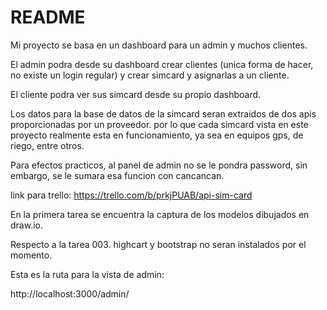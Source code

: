 # README
 

 Mi proyecto se basa en un dashboard para un admin y muchos clientes.

 El admin podra desde su dashboard crear clientes (unica forma de hacer, no existe un login regular) y crear simcard y asignarlas a un cliente.

 El cliente podra ver sus simcard desde su propio dashboard.

 Los datos para la base de datos de la simcard seran extraidos de dos apis proporcionadas por un proveedor. por lo que cada simcard vista en este proyecto realmente esta en funcionamiento, ya sea en equipos gps, de riego, entre otros.

 Para efectos practicos, al panel de admin no se le pondra password, sin embargo, se le sumara esa funcion con cancancan.

 link para trello: https://trello.com/b/prkjPUAB/api-sim-card

 En la primera tarea se encuentra la captura de los modelos dibujados en draw.io. 

 Respecto a la tarea 003. highcart y bootstrap no seran instalados por el momento.


Esta es la ruta para la vista de admin: 

http://localhost:3000/admin/


 
